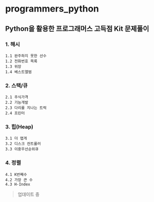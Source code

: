 # programmers_python
## Python을 활용한 프로그래머스 고득점 Kit 문제풀이

### 1. 해시
```
1.1 완주하지 못한 선수
1.2 전화번호 목록
1.3 위장
1.4 베스트앨범
```

### 2. 스택/큐
```
2.1 주식가격
2.2 기능개발
2.3 다리를 지나는 트럭
2.4 프린터
```

### 3. 힙(Heap)
```
3.1 더 맵게
3.2 디스크 컨트롤러
3.3 이중우선순위큐
```

### 4. 정렬
```
4.1 K번째수
4.2 가장 큰 수
4.3 H-Index
```

> 업데이트 중
